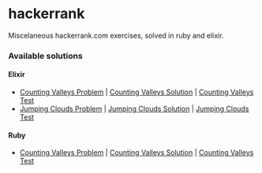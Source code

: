 # hackerrank
Miscelaneous hackerrank.com exercises, solved in ruby and elixir.

### Available solutions
#### Elixir
- [Counting Valleys Problem](https://www.hackerrank.com/challenges/counting-valleys/problem) | [Counting Valleys Solution](elixir/lib/counting_valleys.ex) | [Counting Valleys Test](elixir/test/counting_valleys_test.exs)
- [Jumping Clouds Problem](https://www.hackerrank.com/challenges/jumping-on-the-clouds/problem) | [Jumping Clouds Solution](silva96/hackerrank/elixir/lib/jumping_clouds.ex) | [Jumping Clouds Test](silva96/hackerrank/elixir/test/jumping_clouds_test.exs)

#### Ruby
- [Counting Valleys Problem](https://www.hackerrank.com/challenges/counting-valleys/problem) | [Counting Valleys Solution](ruby/lib/counting_valleys.rb) | [Counting Valleys Test](ruby/spec/counting_valleys_spec.rb)
